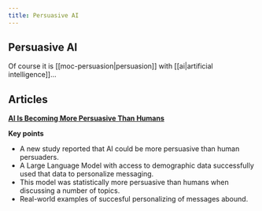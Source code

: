 ```yaml
---
title: Persuasive AI
---
```


## Persuasive AI

Of course it is [[moc-persuasion|persuasion]] with [[ai|artificial intelligence]]...

## Articles

[**AI Is Becoming More Persuasive Than Humans**](https://www.psychologytoday.com/intl/blog/emotional-behavior-behavioral-emotions/202403/ai-is-becoming-more-persuasive-than-humans)

**Key points**

- A new study reported that AI could be more persuasive than human persuaders.
- A Large Language Model with access to demographic data successfully used that data to personalize messaging.
- This model was statistically more persuasive than humans when discussing a number of topics.
- Real-world examples of succesful personalizing of messages abound.

